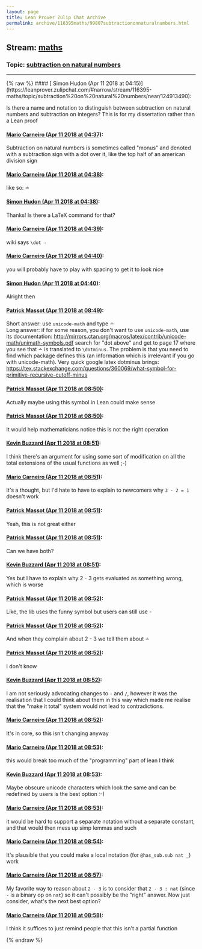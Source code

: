 ```yaml
---
layout: page
title: Lean Prover Zulip Chat Archive 
permalink: archive/116395maths/99807subtractiononnaturalnumbers.html
---
```


## Stream: [maths](https://leanprover-community.github.io/archive/116395maths/index.html)
### Topic: [subtraction on natural numbers](https://leanprover-community.github.io/archive/116395maths/99807subtractiononnaturalnumbers.html)

---

<base href="https://leanprover.zulipchat.com">
{% raw %}
#### [ Simon Hudon (Apr 11 2018 at 04:15)](https://leanprover.zulipchat.com/#narrow/stream/116395-maths/topic/subtraction%20on%20natural%20numbers/near/124913490):
<p>Is there a name and notation to distinguish between subtraction on natural numbers and subtraction on integers? This is for my dissertation rather than a Lean proof</p>

#### [ Mario Carneiro (Apr 11 2018 at 04:37)](https://leanprover.zulipchat.com/#narrow/stream/116395-maths/topic/subtraction%20on%20natural%20numbers/near/124914007):
<p>Subtraction on natural numbers is sometimes called "monus" and denoted with a subtraction sign with a dot over it, like the top half of an american division sign</p>

#### [ Mario Carneiro (Apr 11 2018 at 04:38)](https://leanprover.zulipchat.com/#narrow/stream/116395-maths/topic/subtraction%20on%20natural%20numbers/near/124914047):
<p>like so: ∸</p>

#### [ Simon Hudon (Apr 11 2018 at 04:38)](https://leanprover.zulipchat.com/#narrow/stream/116395-maths/topic/subtraction%20on%20natural%20numbers/near/124914053):
<p>Thanks! Is there a LaTeX command for that?</p>

#### [ Mario Carneiro (Apr 11 2018 at 04:39)](https://leanprover.zulipchat.com/#narrow/stream/116395-maths/topic/subtraction%20on%20natural%20numbers/near/124914058):
<p>wiki says <code>\dot -</code></p>

#### [ Mario Carneiro (Apr 11 2018 at 04:40)](https://leanprover.zulipchat.com/#narrow/stream/116395-maths/topic/subtraction%20on%20natural%20numbers/near/124914101):
<p>you will probably have to play with spacing to get it to look nice</p>

#### [ Simon Hudon (Apr 11 2018 at 04:40)](https://leanprover.zulipchat.com/#narrow/stream/116395-maths/topic/subtraction%20on%20natural%20numbers/near/124914108):
<p>Alright then</p>

#### [ Patrick Massot (Apr 11 2018 at 08:49)](https://leanprover.zulipchat.com/#narrow/stream/116395-maths/topic/subtraction%20on%20natural%20numbers/near/124920713):
<p>Short answer: use <code>unicode-math</code> and type ∸<br>
Long answer: if for some reason, you don't want to use <code>unicode-math</code>, use its documentation: <a href="http://mirrors.ctan.org/macros/latex/contrib/unicode-math/unimath-symbols.pdf" target="_blank" title="http://mirrors.ctan.org/macros/latex/contrib/unicode-math/unimath-symbols.pdf">http://mirrors.ctan.org/macros/latex/contrib/unicode-math/unimath-symbols.pdf</a> search for "dot above" and get to page 17 where you see that ∸ is translated to <code>\dotminus</code>.  The problem is that you need to find which package defines this (an information which is irrelevant if you go with unicode-math). Very quick google latex dotminus brings: <a href="https://tex.stackexchange.com/questions/360069/what-symbol-for-primitive-recursive-cutoff-minus" target="_blank" title="https://tex.stackexchange.com/questions/360069/what-symbol-for-primitive-recursive-cutoff-minus">https://tex.stackexchange.com/questions/360069/what-symbol-for-primitive-recursive-cutoff-minus</a></p>

#### [ Patrick Massot (Apr 11 2018 at 08:50)](https://leanprover.zulipchat.com/#narrow/stream/116395-maths/topic/subtraction%20on%20natural%20numbers/near/124920758):
<p>Actually maybe using this symbol in Lean could make sense</p>

#### [ Patrick Massot (Apr 11 2018 at 08:50)](https://leanprover.zulipchat.com/#narrow/stream/116395-maths/topic/subtraction%20on%20natural%20numbers/near/124920760):
<p>It would help mathematicians notice this is not the right operation</p>

#### [ Kevin Buzzard (Apr 11 2018 at 08:51)](https://leanprover.zulipchat.com/#narrow/stream/116395-maths/topic/subtraction%20on%20natural%20numbers/near/124920768):
<p>I think there's an argument for using some sort of modification on all the total extensions of the usual functions as well ;-)</p>

#### [ Mario Carneiro (Apr 11 2018 at 08:51)](https://leanprover.zulipchat.com/#narrow/stream/116395-maths/topic/subtraction%20on%20natural%20numbers/near/124920771):
<p>It's a thought, but I'd hate to have to explain to newcomers why <code>3 - 2 = 1</code> doesn't work</p>

#### [ Patrick Massot (Apr 11 2018 at 08:51)](https://leanprover.zulipchat.com/#narrow/stream/116395-maths/topic/subtraction%20on%20natural%20numbers/near/124920777):
<p>Yeah, this is not great either</p>

#### [ Patrick Massot (Apr 11 2018 at 08:51)](https://leanprover.zulipchat.com/#narrow/stream/116395-maths/topic/subtraction%20on%20natural%20numbers/near/124920779):
<p>Can we have both?</p>

#### [ Kevin Buzzard (Apr 11 2018 at 08:51)](https://leanprover.zulipchat.com/#narrow/stream/116395-maths/topic/subtraction%20on%20natural%20numbers/near/124920780):
<p>Yes but I have to explain why 2 - 3 gets evaluated as something wrong, which is worse</p>

#### [ Patrick Massot (Apr 11 2018 at 08:52)](https://leanprover.zulipchat.com/#narrow/stream/116395-maths/topic/subtraction%20on%20natural%20numbers/near/124920822):
<p>Like, the lib uses the funny symbol but users can still use -</p>

#### [ Patrick Massot (Apr 11 2018 at 08:52)](https://leanprover.zulipchat.com/#narrow/stream/116395-maths/topic/subtraction%20on%20natural%20numbers/near/124920824):
<p>And when they complain about 2 - 3 we tell them about ∸</p>

#### [ Patrick Massot (Apr 11 2018 at 08:52)](https://leanprover.zulipchat.com/#narrow/stream/116395-maths/topic/subtraction%20on%20natural%20numbers/near/124920825):
<p>I don't know</p>

#### [ Kevin Buzzard (Apr 11 2018 at 08:52)](https://leanprover.zulipchat.com/#narrow/stream/116395-maths/topic/subtraction%20on%20natural%20numbers/near/124920826):
<p>I am not seriously advocating changes to <code>-</code> and <code>/</code>, however it was the realisation that I could think about them in this way which made me realise that the "make it total" system would not lead to contradictions.</p>

#### [ Mario Carneiro (Apr 11 2018 at 08:52)](https://leanprover.zulipchat.com/#narrow/stream/116395-maths/topic/subtraction%20on%20natural%20numbers/near/124920827):
<p>It's in core, so this isn't changing anyway</p>

#### [ Mario Carneiro (Apr 11 2018 at 08:53)](https://leanprover.zulipchat.com/#narrow/stream/116395-maths/topic/subtraction%20on%20natural%20numbers/near/124920832):
<p>this would break too much of the "programming" part of lean I think</p>

#### [ Kevin Buzzard (Apr 11 2018 at 08:53)](https://leanprover.zulipchat.com/#narrow/stream/116395-maths/topic/subtraction%20on%20natural%20numbers/near/124920835):
<p>Maybe obscure unicode characters which look the same and can be redefined by users is the best option :-)</p>

#### [ Mario Carneiro (Apr 11 2018 at 08:53)](https://leanprover.zulipchat.com/#narrow/stream/116395-maths/topic/subtraction%20on%20natural%20numbers/near/124920837):
<p>it would be hard to support a separate notation without a separate constant, and that would then mess up simp lemmas and such</p>

#### [ Mario Carneiro (Apr 11 2018 at 08:54)](https://leanprover.zulipchat.com/#narrow/stream/116395-maths/topic/subtraction%20on%20natural%20numbers/near/124920885):
<p>It's plausible that you could make a local notation (for <code>@has_sub.sub nat _</code>) work</p>

#### [ Mario Carneiro (Apr 11 2018 at 08:57)](https://leanprover.zulipchat.com/#narrow/stream/116395-maths/topic/subtraction%20on%20natural%20numbers/near/124920948):
<p>My favorite way to reason about <code>2 - 3</code> is to consider that <code>2 - 3 : nat</code> (since <code>-</code> is a binary op on <code>nat</code>) so it can't possibly be the "right" answer. Now just consider, what's the next best option?</p>

#### [ Mario Carneiro (Apr 11 2018 at 08:58)](https://leanprover.zulipchat.com/#narrow/stream/116395-maths/topic/subtraction%20on%20natural%20numbers/near/124920993):
<p>I think it suffices to just remind people that this isn't a partial function</p>


{% endraw %}
